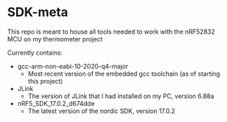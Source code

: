 # SDK-meta
This repo is meant to house all tools needed to work with the nRF52832 MCU on my thermometer project

Currently contains:
* gcc-arm-non-eabi-10-2020-q4-major
  * Most recent version of the embedded gcc toolchain (as of starting this project)
* JLink
  * The version of JLink that I had installed on my PC, version 6.88a
* nRF5_SDK_17.0.2_d674dde
  * The latest version of the nordic SDK, version 17.0.2
